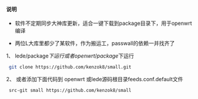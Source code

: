 #### 说明

* 软件不定期同步大神库更新，适合一键下载到package目录下，用于openwrt编译

* 两位L大库里都少了某软件，作为搬运工，passwall的依赖一并找齐了


 1、 lede/package$下运行 或者openwrt/package$下运行

```bash
 git clone https://github.com/kenzok8/small.git
```
 2、 或者添加下面代码到 openwrt 或lede源码根目录feeds.conf.default文件
 
```bash
 src-git small https://github.com/kenzok8/small
```

